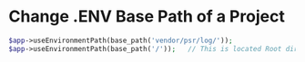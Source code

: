 # Change .ENV Base Path of a Project
```php
$app->useEnvironmentPath(base_path('vendor/psr/log/'));
$app->useEnvironmentPath(base_path('/'));   // This is located Root directory
```
